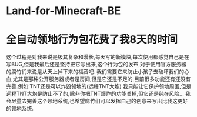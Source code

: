 # Land-for-Minecraft-BE
# 全自动领地行为包花费了我8天的时间
这个过程是对我来说是极其复杂和漫长,每天写的新模块,每次使用都感觉自己是在写BUG,但是我最后还是坚持把它写出来,这个行为包的发布,对于使用官方服务器的腐竹们来说是从天上掉下来的福音吧.
我们需要它来防止小孩子去破坏我们的心血,尤其是那种公开服务器或者是房间,但是它还是不足的,目前很多功能还有还没有完善.例如:TNT还是可以炸毁领地的(远程TNT大炮)
我只能让它保护领地周围,但是远程TNT大炮是防止不了的,除非你把TNT爆炸的功能关掉,但它还是纯在风险...
我会尽量去完善这个领地系统,也希望腐竹们可以发挥自己的创意来写出比我这更好的领地系统.
